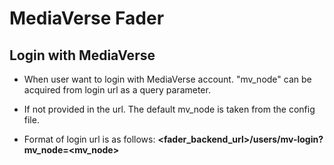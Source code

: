 # MediaVerse Fader

## Login with MediaVerse

* When user want to login with MediaVerse account. "mv_node" can be acquired from login url as a query parameter.

* If not provided in the url. The default mv_node is taken from the config file.

* Format of login url is as follows: **<fader_backend_url>/users/mv-login?mv_node=<mv_node>**
